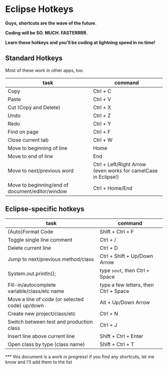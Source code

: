 

# Eclipse Hotkeys

**Guys, shortcuts are the wave of the future.**

**Coding will be SO. MUCH. FASTERRRR.**

**Learn these hotkeys and you'll be coding at lightning speed in no time!**

## Standard Hotkeys

Most of these work in other apps, too.

task | command
-----| -------
Copy | Ctrl + C
Paste | Ctrl + V
Cut (Copy and Delete) | Ctrl + X
Undo | Ctrl + Z
Redo | Ctrl + Y
Find on page | Ctrl + F
Close current tab | Ctrl + W
Move to beginning of line | Home
Move to end of line | End
Move to next/previous word | Ctrl + Left/Right Arrow (even works for camelCase in Eclipse!)
Move to beginning/end of document/editor/window | Ctrl + Home/End

## Eclipse-specific hotkeys

task | command
--------------------|--------------------
(Auto)Format Code | Shift + Ctrl + F
Toggle single line comment | Ctrl + /
Delete current line | Ctrl + D
Jump to next/previous method/class | Ctrl + Shift + Up/Down Arrow
System.out.println(); | type `sout`, then Ctrl + Space
Fill-in/autocomplete variable/class/etc name | type a few letters, then Ctrl + Space
Move a line of code (or selected code) up/down | Alt + Up/Down Arrow
Create new project/class/etc | Ctrl + N
Switch between test and production class | Ctrl + J
Insert line above current line | Shift + Ctrl + Enter
Open class by type (class name) | Shift + Ctrl + T


*** this document is a work in progress! if you find any shortcuts, let me know and I'll add them to the list

